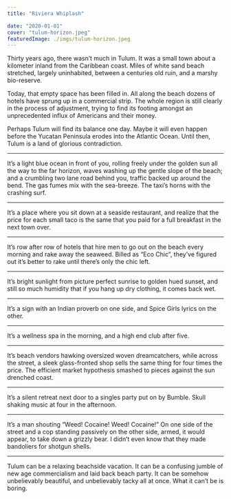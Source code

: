 ```yaml
---
title: "Riviera Whiplash"

date: "2020-01-01"
cover: "tulum-horizon.jpeg"
featuredImage: ./imgs/tulum-horizon.jpeg
---
```


Thirty years ago, there wasn’t much in Tulum. It was a small town about a kilometer inland from the Caribbean coast. Miles of white sand beach stretched, largely uninhabited, between a centuries old ruin, and a marshy bio-reserve. 

Today, that empty space has been filled in. All along the beach dozens of hotels have sprung up in a commercial strip. The whole region is still clearly in the process of adjustment, trying to find its footing amongst an unprecedented influx of Americans and their money.

Perhaps Tulum will find its balance one day. Maybe it will even happen before the Yucatan Peninsula erodes into the Atlantic Ocean. Until then, Tulum is a land of glorious contradiction.

---

It’s a light blue ocean in front of you, rolling freely under the golden sun all the way to the far horizon, waves washing up the gentle slope of the beach; and a crumbling two lane road behind you, traffic backed up around the bend. The gas fumes mix with the sea-breeze. The taxi’s horns with the crashing surf.

---

It’s a place where you sit down at a seaside restaurant, and realize that the price for each small taco is the same that you paid for a full breakfast in the next town over.

---

It’s row after row of hotels that hire men to go out on the beach every morning and rake away the seaweed. Billed as “Eco Chic”, they’ve figured out it’s better to rake until there’s only the chic left.

---

It’s bright sunlight from picture perfect sunrise to golden hued sunset, and still so much humidity that if you hang up dry clothing, it comes back wet.

---

It’s a sign with an Indian proverb on one side, and Spice Girls lyrics on the other.

---

It’s a wellness spa in the morning, and a high end club after five.

---

It’s beach vendors hawking oversized woven dreamcatchers, while across the street, a sleek glass-fronted shop sells the same thing for four times the price. The efficient market hypothesis smashed to pieces against the sun drenched coast.

---

It’s a silent retreat next door to a singles party put on by Bumble. Skull shaking music at four in the afternoon.

---

It’s a man shouting “Weed! Cocaine! Weed! Cocaine!” On one side of the street and a cop standing passively on the other side, armed, it would appear, to take down a grizzly bear. I didn’t even know that they made bandoliers for shotgun shells.

---

Tulum can be a relaxing beachside vacation. It can be a confusing jumble of new age commercialism and laid back beach party. It can be somehow unbelievably beautiful, and unbelievably tacky all at once. What it can’t be is boring.
